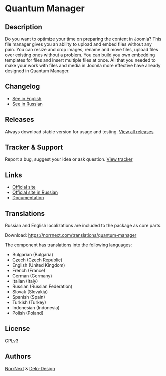 # Quantum Manager

## Description
Do you want to optimize your time on preparing the content in Joomla? This file manager gives you an ability to upload and embed files without any pain. You can resize and crop images, rename and move files, upload files over existing ones without a problem. You can build you own embedding templates for files and insert multiple files at once. All that you needed to make your work with files and media in Joomla more effective have already designed in Quantum Manager.

## Changelog
- [See in English](https://norrnext.com/support/changelogs/quantum-manager)
- [See in Russian](https://github.com/Quantum-Manager/start/blob/master/ru.changelog.md)

## Releases
Always download stable version for usage and testing.
[View all releases](https://github.com/Quantum-Manager/start/releases)

## Tracker & Support
Report a bug, suggest your idea or ask question.
[View tracker](https://github.com/Quantum-Manager/tracker)

## Links
- [Official site](https://www.norrnext.com/quantum-manager)
- [Official site in Russian](https://hika.su/rasshireniya/quantum-manager)
- [Documentation](https://www.norrnext.com/docs/joomla-extensions/quantum-manager)

## Translations
Russian and English localizations are included to the package as core parts.

Download: https://norrnext.com/translations/quantum-manager

The component has translations into the following languages:
- Bulgarian (Bulgaria)	
- Czech (Czech Republic)
- English (United Kingdom)	
- French (France)
- German (Germany)
- Italian (Italy)
- Russian (Russian Federation)	
- Slovak (Slovakia)	
- Spanish (Spain)	
- Turkish (Turkey)	
- Indonesian (Indonesia)	
- Polish (Poland)

## License
GPLv3

## Authors
[NorrNext](https://www.norrnext.com) & [Delo-Design](https://delo-design.ru)
